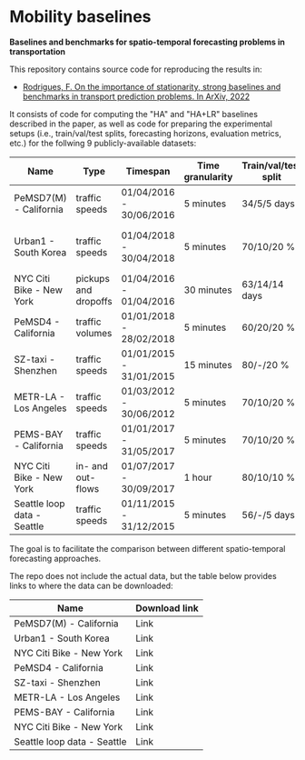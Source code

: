 # Mobility baselines

**Baselines and benchmarks for spatio-temporal forecasting problems in transportation**

This repository contains source code for reproducing the results in:

* [Rodrigues, F. On the importance of stationarity, strong baselines and benchmarks in transport prediction problems. In ArXiv, 2022](https://arxiv.org/abs/)

It consists of code for computing the "HA" and "HA+LR" baselines described in the paper, as well as code for preparing the experimental setups (i.e., train/val/test splits, forecasting horizons, evaluation metrics, etc.) for the follwing 9 publicly-available datasets:

| Name                        | Type                 | Timespan                | Time granularity | Train/val/test split | Source                                 |
|-----------------------------|----------------------|-------------------------|------------------|----------------------|----------------------------------------|
| PeMSD7(M) - California      | traffic speeds       | 01/04/2016 - 30/06/2016 | 5 minutes        | 34/5/5 days          | Yu et al., 2018     |
| Urban1 - South Korea        | traffic speeds       | 01/04/2018 - 30/04/2018 | 5 minutes        | 70/10/20 \%          | Lee and Rhee, 2022    |
| NYC Citi Bike - New York    | pickups and dropoffs | 01/04/2016 - 01/04/2016 | 30 minutes       | 63/14/14 days        | Ye et al., 2021    |
| PeMSD4 - California         | traffic volumes      | 01/01/2018 - 28/02/2018 | 5 minutes        | 60/20/20 \%          | Choi et al., 2022  |
| SZ-taxi - Shenzhen          | traffic speeds       | 01/01/2015 - 31/01/2015 | 15 minutes       | 80/-/20 \%           | Zhao et al., 2021     |
| METR-LA - Los Angeles       | traffic speeds       | 01/03/2012 - 30/06/2012 | 5 minutes        | 70/10/20 \%          | Li et al., 2018  |
| PEMS-BAY - California       | traffic speeds       | 01/01/2017 - 31/05/2017 | 5 minutes        | 70/10/20 \%          | Li et al., 2018  |
| NYC Citi Bike - New York    | in- and out-flows    | 01/07/2017 - 30/09/2017 | 1 hour           | 80/10/10 \%          | Xia et al., 2021    |
| Seattle loop data - Seattle | traffic speeds       | 01/11/2015 - 31/12/2015 | 5 minutes        | 56/-/5 days          | Yang et al., 2021   |

The goal is to facilitate the comparison between different spatio-temporal forecasting approaches. 

The repo does not include the actual data, but the table below provides links to where the data can be downloaded: 

| Name                        | Download link                 |
|-----------------------------|----------------------|
| PeMSD7(M) - California      | Link       |
| Urban1 - South Korea        | Link       |
| NYC Citi Bike - New York    | Link |
| PeMSD4 - California         | Link      |
| SZ-taxi - Shenzhen          | Link       |
| METR-LA - Los Angeles       | Link       |
| PEMS-BAY - California       | Link       |
| NYC Citi Bike - New York    | Link    |
| Seattle loop data - Seattle | Link       |


